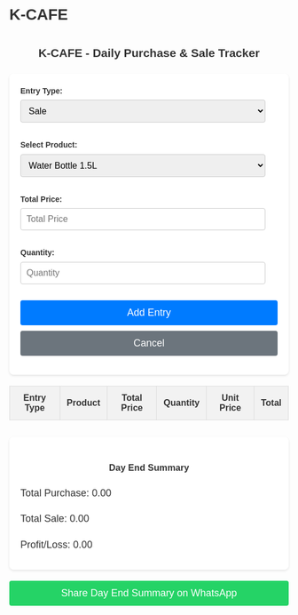 # K-CAFE <!DOCTYPE html>
<html lang="en">
<head>
  <meta charset="UTF-8">
  <meta name="viewport" content="width=device-width, initial-scale=1.0">
  <title>K-CAFE Daily Report</title>
  <style>
    body {
      font-family: Arial, sans-serif;
      direction: ltr;
      background-image: url('https://i.postimg.cc/gjGgkCY3/Brown-Coffee-Shop-Logo.png');
      background-size: cover;
      background-repeat: no-repeat;
      background-attachment: fixed;
      background-position: center;
      padding: 20px;
      line-height: 1.6;
      color: #333;
    }
    h2 {
      text-align: center;
      color: #333;
      margin-bottom: 20px;
      text-shadow: 1px 1px 2px rgba(255,255,255,0.7);
    }
    form {
      background: rgba(255, 255, 255, 0.9);
      padding: 20px;
      border-radius: 8px;
      box-shadow: 0 2px 4px rgba(0,0,0,0.1);
      margin-bottom: 20px;
    }
    label {
      display: block;
      margin-bottom: 5px;
      font-weight: bold;
    }
    select, input[type="number"] {
      padding: 10px;
      margin-bottom: 15px;
      font-size: 16px;
      width: calc(100% - 22px);
      border: 1px solid #ccc;
      border-radius: 4px;
      box-sizing: border-box;
    }
    button.btn {
      display: block;
      width: 100%;
      padding: 12px;
      margin-top: 10px; /* Added margin to separate buttons */
      font-size: 18px;
      border: none;
      border-radius: 4px;
      cursor: pointer;
      transition: background-color 0.3s ease;
    }
    button.btn-primary {
        background-color: #007BFF;
        color: white;
    }
    button.btn-primary:hover {
        background-color: #0056b3;
    }
    button.btn-secondary {
        background-color: #6c757d; /* Grey color for cancel */
        color: white;
    }
     button.btn-secondary:hover {
        background-color: #5a6268;
    }

    table {
      width: 100%;
      margin-top: 20px;
      border-collapse: collapse;
      background: rgba(255, 255, 255, 0.9);
      box-shadow: 0 2px 4px rgba(0,0,0,0.1);
      border-radius: 8px;
      overflow: hidden;
    }
    th, td {
      padding: 12px;
      text-align: center;
      border: 1px solid #ddd;
    }
    th {
      background-color: #f2f2f2;
      font-weight: bold;
      color: #333;
    }
    tr:nth-child(even) {
      background-color: #f9f9f9;
    }
    tr:hover {
      background-color: #e9e9e9;
    }
    /* Style for the day end report section */
    #dayEndReport {
      margin-top: 30px;
      padding: 20px;
      background: rgba(255, 255, 255, 0.9);
      border-radius: 8px;
      box-shadow: 0 2px 4px rgba(0,0,0,0.1);
    }
    #dayEndReport h3 {
      text-align: center;
      color: #333;
      margin-bottom: 15px;
    }
    #dayEndReport p {
      font-size: 18px;
      margin-bottom: 10px;
    }
    #dayEndReport .profit {
      color: green;
      font-weight: bold;
    }
    #dayEndReport .loss {
      color: red;
      font-weight: bold;
    }
    /* Style for the share button */
    #shareBtn {
        margin-top: 20px;
        background-color: #25D366; /* WhatsApp green */
        color: white;
    }
    #shareBtn:hover {
        background-color: #1DA851;
    }
    #shareInstructions {
        margin-top: 15px;
        padding: 15px;
        background: rgba(255, 255, 255, 0.9);
        border-radius: 8px;
        box-shadow: 0 2px 4px rgba(0,0,0,0.1);
        display: none; /* Hidden by default */
    }
  </style>
</head>
<body>

<h2>K-CAFE - Daily Purchase & Sale Tracker</h2>

<form id="entryForm">
  <label for="entryType">Entry Type:</label>
  <select id="entryType">
    <option value="Sale">Sale</option>
    <option value="Purchase">Purchase</option>
  </select>

  <label for="product">Select Product:</label>
  <select id="product">
    <option value="Water Bottle 1.5L">Water Bottle 1.5L</option>
    <option value="Water Bottle 500ml">Water Bottle 500ml</option>
    <option value="Cold Drinks">Cold Drinks</option>
    <option value="Tea">Tea</option>
    <option value="Fries">Fries</option>
    <option value="Chips">Chips</option>
    <option value="Other">Other</option>
    <option value="Can">Can</option> </select>

  <label for="price">Total Price:</label>
  <input type="number" id="price" placeholder="Total Price" min="0">

  <label for="quantity">Quantity:</label>
  <input type="number" id="quantity" placeholder="Quantity" min="1">

  <button class="btn btn-primary" type="button" onclick="addEntry()">Add Entry</button>
  <button class="btn btn-secondary" type="button" onclick="cancelEntry()">Cancel</button> </form>

<table id="dataTable">
  <thead>
    <tr>
      <th>Entry Type</th>
      <th>Product</th>
      <th>Total Price</th>
      <th>Quantity</th>
      <th>Unit Price</th>
      <th>Total</th>
    </tr>
  </thead>
  <tbody>
    </tbody>
</table>

<div id="dayEndReport">
  <h3>Day End Summary</h3>
  <p>Total Purchase: <span id="totalPurchaseDisplay">0.00</span></p>
  <p>Total Sale: <span id="totalSaleDisplay">0.00</span></p>
  <p>Profit/Loss: <span id="profitLossDisplay">0.00</span></p>
</div>

<button class="btn" id="shareBtn" onclick="shareViaWhatsApp()">Share Day End Summary on WhatsApp</button>

<div id="shareInstructions">
    <h4>رپورٹ شیئر کرنے کے طریقے:</h4>
    <p>1. **WhatsApp پر سمری بھیجیں:** اوپر والے بٹن پر کلک کریں، یہ WhatsApp کھولے گا جس میں دن کی سمری کا متن پہلے سے لکھا ہوگا۔</p>
    <p>2. **مکمل رپورٹ PDF میں محفوظ کریں:** اس صفحے پر Right-click (یا موبائل پر مینیو) کر کے 'Print' کا آپشن منتخب کریں۔ Printer کے طور پر 'Save as PDF' منتخب کریں اور فائل کو محفوظ کریں۔ پھر اسے WhatsApp پر دستی طور پر شیئر کریں۔</p>
</div>


<script>
  // Global variables to store total purchase and sale
  let grandTotalPurchase = 0;
  let grandTotalSale = 0;

  function addEntry() {
    // Get values from the form inputs
    const entryType = document.getElementById('entryType').value;
    const product = document.getElementById('product').value;
    const price = parseFloat(document.getElementById('price').value);
    const quantity = parseInt(document.getElementById('quantity').value);

    // Validate inputs
    if (!entryType || !product || isNaN(price) || isNaN(quantity) || price < 0 || quantity <= 0) {
      console.log('Please fill in all fields with valid numbers.');
      // In a real application, you would display a message on the page
      return;
    }

    // Calculate total for the current entry
    const total = price; // Total price is what the user enters now

    // Calculate unit price
    const unitPrice = price / quantity;

    // Add to grand totals based on entry type
    if (entryType === 'Purchase') {
      grandTotalPurchase += total;
    } else if (entryType === 'Sale') {
      grandTotalSale += total;
    }

    // Get the table body
    const tableBody = document.querySelector('#dataTable tbody');

    // Create a new table row
    const newRow = tableBody.insertRow();

    // Create and populate the table cells
    const entryTypeCell = newRow.insertCell();
    entryTypeCell.textContent = entryType;

    const productCell = newRow.insertCell();
    productCell.textContent = product;

    const priceCell = newRow.insertCell();
    priceCell.textContent = price.toFixed(2); // Display total price entered

    const quantityCell = newRow.insertCell();
    quantityCell.textContent = quantity;

    const unitPriceCell = newRow.insertCell(); // Cell for Unit Price
    unitPriceCell.textContent = unitPrice.toFixed(2); // Display calculated unit price

    const totalCell = newRow.insertCell();
    totalCell.textContent = total.toFixed(2); // Display total price entered again (or could be removed if Unit Price is sufficient)

    // Update the day end report display
    updateDayEndReportDisplay();

    // Clear the form inputs after adding entry
    clearForm();
  }

  // Function to clear the form inputs
  function clearForm() {
    document.getElementById('price').value = '';
    document.getElementById('quantity').value = '';
    document.getElementById('product').selectedIndex = 0;
    document.getElementById('entryType').selectedIndex = 0; // Reset entry type to Sale
  }

  // Function to handle cancel button click
  function cancelEntry() {
      clearForm(); // Simply clear the form inputs
  }

  // Function to update the day end report display
  function updateDayEndReportDisplay() {
    const totalPurchaseDisplay = document.getElementById('totalPurchaseDisplay');
    const totalSaleDisplay = document.getElementById('totalSaleDisplay');
    const profitLossDisplay = document.getElementById('profitLossDisplay');

    // Calculate profit/loss
    const profitLoss = grandTotalSale - grandTotalPurchase;

    // Update the display elements
    totalPurchaseDisplay.textContent = grandTotalPurchase.toFixed(2);
    totalSaleDisplay.textContent = grandTotalSale.toFixed(2);

    // Update profit/loss display and apply styling
    profitLossDisplay.textContent = profitLoss.toFixed(2);
    profitLossDisplay.classList.remove('profit', 'loss'); // Remove previous classes
    if (profitLoss > 0) {
      profitLossDisplay.classList.add('profit');
    } else if (profitLoss < 0) {
      profitLossDisplay.classList.add('loss');
    }
  }

  // Function to share day end summary via WhatsApp
  function shareViaWhatsApp() {
      const totalPurchase = document.getElementById('totalPurchaseDisplay').textContent;
      const totalSale = document.getElementById('totalSaleDisplay').textContent;
      const profitLoss = document.getElementById('profitLossDisplay').textContent;

      const message = `*K-CAFE Day End Report*\n\nTotal Purchase: ${totalPurchase}\nTotal Sale: ${totalSale}\nProfit/Loss: ${profitLoss}`;

      // Replace 03442128439 with the actual number if needed, including country code without '+'
      const phoneNumber = '923442128439'; // Assuming Pakistan's country code +92

      // Construct the WhatsApp URL
      const whatsappUrl = `https://wa.me/${phoneNumber}?text=${encodeURIComponent(message)}`;

      // Open WhatsApp in a new tab/window
      window.open(whatsappUrl, '_blank');

      // Hide instructions after attempting to share
      document.getElementById('shareInstructions').style.display = 'none';
  }


  // Initialize the day end report display on page load
  document.addEventListener('DOMContentLoaded', updateDayEndReportDisplay);

</script>

</body>
</html>
